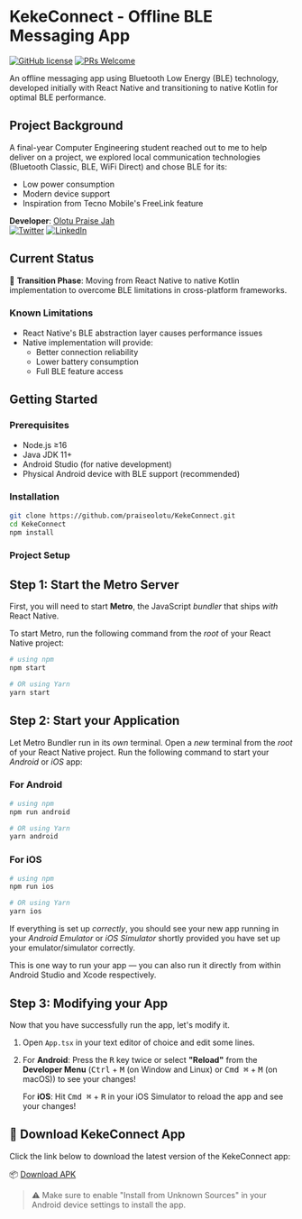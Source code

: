 # KekeConnect - Offline BLE Messaging App

[![GitHub license](https://img.shields.io/badge/license-MIT-blue.svg)](LICENSE)
[![PRs Welcome](https://img.shields.io/badge/PRs-welcome-brightgreen.svg)](CONTRIBUTING.md)

An offline messaging app using Bluetooth Low Energy (BLE) technology, developed initially with React Native and transitioning to native Kotlin for optimal BLE performance.

## Project Background

A final-year Computer Engineering student reached out to me to help deliver on a project, we explored local communication technologies (Bluetooth Classic, BLE, WiFi Direct) and chose BLE for its:
- Low power consumption
- Modern device support
- Inspiration from Tecno Mobile's FreeLink feature

**Developer**: [Olotu Praise Jah](https://x.com/x86olioxx)  
[![Twitter](https://img.shields.io/badge/-@x86olioxx-1DA1F2?style=flat&logo=twitter&logoColor=white)](https://x.com/x86olioxx)
[![LinkedIn](https://img.shields.io/badge/-Olotu%20Praise%20Jah-0077B5?style=flat&logo=linkedin&logoColor=white)](https://www.linkedin.com/in/olotu-praise-jah-9701b7162/)

## Current Status
🚧 **Transition Phase**: Moving from React Native to native Kotlin implementation to overcome BLE limitations in cross-platform frameworks.

### Known Limitations
- React Native's BLE abstraction layer causes performance issues
- Native implementation will provide:
  - Better connection reliability
  - Lower battery consumption
  - Full BLE feature access

## Getting Started

### Prerequisites
- Node.js ≥16
- Java JDK 11+
- Android Studio (for native development)
- Physical Android device with BLE support (recommended)

### Installation
```bash
git clone https://github.com/praiseolotu/KekeConnect.git
cd KekeConnect
npm install
```
### Project Setup

## Step 1: Start the Metro Server

First, you will need to start **Metro**, the JavaScript _bundler_ that ships _with_ React Native.

To start Metro, run the following command from the _root_ of your React Native project:

```bash
# using npm
npm start

# OR using Yarn
yarn start
```

## Step 2: Start your Application

Let Metro Bundler run in its _own_ terminal. Open a _new_ terminal from the _root_ of your React Native project. Run the following command to start your _Android_ or _iOS_ app:

### For Android

```bash
# using npm
npm run android

# OR using Yarn
yarn android
```

### For iOS

```bash
# using npm
npm run ios

# OR using Yarn
yarn ios
```

If everything is set up _correctly_, you should see your new app running in your _Android Emulator_ or _iOS Simulator_ shortly provided you have set up your emulator/simulator correctly.

This is one way to run your app — you can also run it directly from within Android Studio and Xcode respectively.

## Step 3: Modifying your App

Now that you have successfully run the app, let's modify it.

1. Open `App.tsx` in your text editor of choice and edit some lines.
2. For **Android**: Press the <kbd>R</kbd> key twice or select **"Reload"** from the **Developer Menu** (<kbd>Ctrl</kbd> + <kbd>M</kbd> (on Window and Linux) or <kbd>Cmd ⌘</kbd> + <kbd>M</kbd> (on macOS)) to see your changes!

   For **iOS**: Hit <kbd>Cmd ⌘</kbd> + <kbd>R</kbd> in your iOS Simulator to reload the app and see your changes!

## 🚀 Download KekeConnect App

Click the link below to download the latest version of the KekeConnect app:

📦 [Download APK](https://drive.google.com/file/d/1cTQAfOGeWC8LksZRw323xZce1tmRYEEU/view?usp=sharing)

> ⚠️ Make sure to enable "Install from Unknown Sources" in your Android device settings to install the app.
